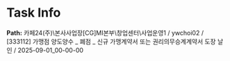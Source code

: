 # Task Info

**Path:** 카페24(주)\본사사업장\[CG]MI본부\창업센터\사업운영1 / ywchoi02 / [333112] 가맹점 양도양수 _ 폐점 _ 신규 가맹계약서 또는 권리의무승계계약서 도장 날인 / 2025-09-01_00-00-00

